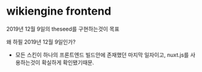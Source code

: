# wikiengine frontend
2019년 12월 9일의 theseed를 구현하는것이 목표

왜 하필 2019년 12월 9일인가?
- 모든 스킨이 하나의 프론트엔드 빌드안에 존재했던 마지막 일자이고, nuxt.js를 사용하는것이 확실하게 확인됐기때문.
